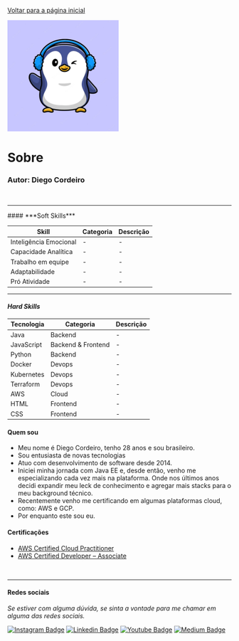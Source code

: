[Voltar para a página inicial](../../README.md)

<img src="../images/author.png " width=250>

# Sobre

### Autor: Diego Cordeiro

</br>

<hr>
#### ***Soft Skills***

| Skill                  | Categoria | Descrição |
| ---------------------- | --------- | --------- |
| Inteligência Emocional | -         | -         |
| Capacidade Analítica   | -         | -         |
| Trabalho em equipe     | -         | -         |
| Adaptabilidade         | -         | -         |
| Pró Atividade          | -         | -         |

---

#### ***Hard Skills***

| Tecnologia | Categoria | Descrição |
|------------|-----------|-----------|
|    Java          |  Backend  |     -     |
|    JavaScript    |  Backend & Frontend |     -     |
|    Python        |  Backend  |     -     |
|    Docker        |  Devops   |     -     |
|    Kubernetes    |  Devops   |     -     |
|    Terraform     |  Devops   |     -     |
|    AWS           |  Cloud    |     -     |
|    HTML          |  Frontend    |     -     |
|    CSS           |  Frontend    |     -     |

#### **Quem sou**

- Meu nome é Diego Cordeiro, tenho 28 anos e sou brasileiro.
- Sou entusiasta de novas tecnologias
- Atuo com desenvolvimento de software desde 2014.
- Iniciei minha jornada com Java EE e, desde então, venho me especializando cada vez mais na plataforma. Onde nos últimos anos decidi expandir meu leck de conhecimento e agregar mais stacks para o meu background técnico.
- Recentemente venho me certificando em algumas plataformas cloud, como: AWS e GCP.
- Por enquanto este sou eu.

#### **Certificações**

- [AWS Certified Cloud Practitioner](https://www.credly.com/badges/e655db07-0052-42c0-b2d5-5ff9fe8f66bf/public_url)
- [AWS Certified Developer – Associate](https://www.credly.com/badges/844bd3cb-df06-4269-af9f-ffa16c5ab2e1)

</br>
<hr>

#### **Redes sociais**

*Se estiver com alguma dúvida, se sinta a vontade para me chamar em alguma das redes sociais.*

[![Instagram Badge](https://img.shields.io/badge/-instagram-red?style=for-the-badge&logo=instagram&logoColor=white&link=https://github.com/DiegoJCordeiro)](https://www.instagram.com/developr.mano/) [![Linkedin Badge](https://img.shields.io/badge/-Linkedin-blue?style=for-the-badge&logo=Linkedin&logoColor=white&link=https://github.com/DiegoJCordeiro)](https://www.linkedin.com/in/diego-cordeiro-552948229/) [![Youtube Badge](https://img.shields.io/badge/-Youtube-red?style=for-the-badge&logo=Youtube&logoColor=white&link=https://github.com/DiegoJCordeiro)](https://www.youtube.com/@manodev5540) [![Medium Badge](https://img.shields.io/badge/-Medium-black?style=for-the-badge&logo=Medium&logoColor=white&link=https://github.com/DiegoJCordeiro)](https://medium.com/@diegocordeiro.contatos) 